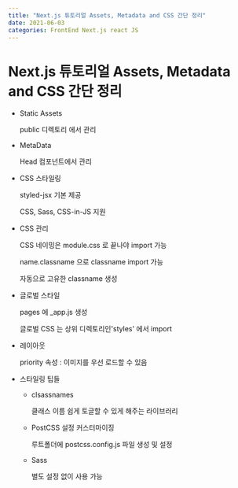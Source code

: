 ```yaml
---
title: "Next.js 튜토리얼 Assets, Metadata and CSS 간단 정리"
date: 2021-06-03
categories: FrontEnd Next.js react JS
---
```


# Next.js 튜토리얼 Assets, Metadata and CSS 간단 정리

- Static Assets

  public 디렉토리 에서 관리

- MetaData

  Head 컴포넌트에서 관리

- CSS 스타일링

  styled-jsx 기본 제공

  CSS, Sass, CSS-in-JS 지원

- CSS 관리

  CSS 네이밍은 module.css 로 끝나야 import 가능

  name.classname 으로 classname import 가능

  자동으로 고유한 classname 생성

- 글로벌 스타일

  pages 에 \_app.js 생성

  글로벌 CSS 는 상위 디렉토리인'styles' 에서 import

- 레이아웃

  priority 속성 : 이미지를 우선 로드할 수 있음

- 스타일링 팁들

  - clsassnames

    클래스 이름 쉽게 토글할 수 있게 해주는 라이브러리

  - PostCSS 설정 커스터마이징

    루트폴더에 postcss.config.js 파일 생성 및 설정

  - Sass

    별도 설정 없이 사용 가능

